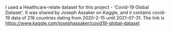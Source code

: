 
I used a Healthcare-relate dataset for this project - 'Covid-19 Global Dataset'. 
It was shared by Joseph Assaker on Kaggle, and it contains covid-19 data of 218 countries  dating from 2020-2-15 until 2021-07-31. 
The link is https://www.kaggle.com/josephassaker/covid19-global-dataset
